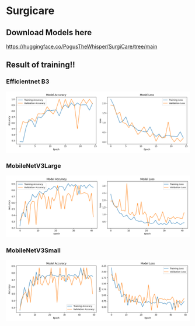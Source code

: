 # Surgicare

## Download Models here
https://huggingface.co/PogusTheWhisper/SurgiCare/tree/main

## Result of training!!
### Efficientnet B3
![alt text](wound_classify_train/SurgiCare-V1-best.png?raw=true)
### MobileNetV3Large
![alt text](wound_classify_train/SurgiCare-V1-fast.png?raw=true)
### MobileNetV3Small
![alt text](wound_classify_train/SurgiCare-V1-mini.png?raw=true)